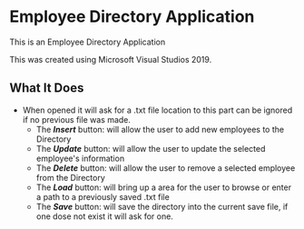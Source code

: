 # Employee Directory Application

This is an Employee Directory Application

This was created using Microsoft Visual Studios 2019. 

## What It Does 

* When opened it will ask for a .txt file location to this part can be ignored if no previous file was made.
  *  The ***Insert*** button: will allow the user to add new employees to the Directory
  * The ***Update*** button: will allow the user to update the selected employee's information
  * The ***Delete*** button: will allow the user to remove a selected employee from the Directory
  * The ***Load*** button: will bring up a area for the user to browse or enter a path to a previously saved .txt file 
  * The ***Save*** button: will save the directory into the current save file, if one dose not exist it will ask for one. 

